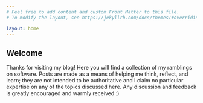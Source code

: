 ```yaml
---
# Feel free to add content and custom Front Matter to this file.
# To modify the layout, see https://jekyllrb.com/docs/themes/#overriding-theme-defaults

layout: home
---
```


Welcome
-------

Thanks for visiting my blog! Here you will find a collection of my ramblings on
software. Posts are made as a means of helping me think, reflect, and learn;
they are not intended to be authoritative and I claim no particular expertise
on any of the topics discussed here. Any discussion and feedback is greatly
encouraged and warmly received :)

